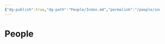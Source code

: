 ```yaml
---
{"dg-publish":true,"dg-path":"People/Index.md","permalink":"/people/index/","tags":["people"],"dgShowFileTree":true}
---
```


# People
